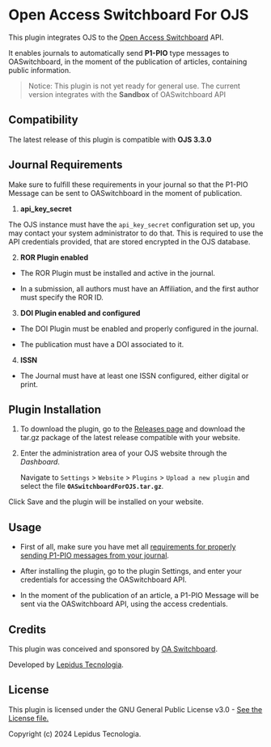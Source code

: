 # Open Access Switchboard For OJS

This plugin integrates OJS to the [Open Access Switchboard](https://www.oaswitchboard.org/) API.

It enables journals to automatically send **P1-PIO** type messages to OASwitchboard, in the moment of the publication of articles, containing public information.

> Notice: This plugin is not yet ready for general use. The current version integrates with the **Sandbox** of OASwitchboard API

## Compatibility

The latest release of this plugin is compatible with **OJS 3.3.0**

## Journal Requirements

Make sure to fulfill these requirements in your journal so that the P1-PIO Message can be sent to OASwitchboard in the moment of publication.

1. **api_key_secret**

The OJS instance must have the `api_key_secret` configuration set up, you may contact your system administrator to do that.
This is required to use the API credentials provided, that are stored encrypted in the OJS database.

2. **ROR Plugin enabled**

* The ROR Plugin must be installed and active in the journal.

* In a submission, all authors must have an Affiliation, and the first author must specify the ROR ID.

3. **DOI Plugin enabled and configured**

* The DOI Plugin must be enabled and properly configured in the journal.

* The publication must have a DOI associated to it.

4. **ISSN**

* The Journal must have at least one ISSN configured, either digital or print.


## Plugin Installation

1. To download the plugin, go to the [Releases page](https://github.com/lepidus/OASwitchboardForOJS/releases) and download the tar.gz package of the latest release compatible with your website.

2. Enter the administration area of ​​your OJS website through the *Dashboard*.

    Navigate to `Settings` > `Website` > `Plugins` > `Upload a new plugin` and select the file **`OASwitchboardForOJS.tar.gz`**.

Click Save and the plugin will be installed on your website.

## Usage

* First of all, make sure you have met all [requirements for properly sending P1-PIO messages from your journal](#journal-requirements).

* After installing the plugin, go to the plugin Settings, and enter your credentials for accessing the OASwitchboard API.

* In the moment of the publication of an article, a P1-PIO Message will be sent via the OASwitchboard API, using the access credentials.

## Credits

This plugin was conceived and sponsored by [OA Switchboard](https://www.oaswitchboard.org/).

Developed by [Lepidus Tecnologia](https://github.com/lepidus).

## License

This plugin is licensed under the GNU General Public License v3.0 - [See the License file.](/LICENSE)

Copyright (c) 2024 Lepidus Tecnologia.
